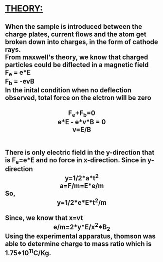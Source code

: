 <h1><u> THEORY:</u></h1><h2>When the sample is introduced between the charge plates, current flows and the atom get broken down into charges, in the form of cathode rays. <br>From maxwell's theory, we know that charged particles could be diflected in a magnetic field<br> F<sub>e</sub> = e*E<br>F<sub>b</sub> = -evB<br>In the inital condition when no deflection observed, total force on the elctron will be zero<br><br><center>F<sub>e</sub>+F<sub>b</sub>=0<br>e*E - e*v*B = 0<br>v=E/B</center><br><br>There is only electric field in the y-direction that is F<sub>e</sub>=e*E and no force in x-direction. Since in y-direction<center>y=1/2*a*t<sup>2</sup><br>a=F/m=E*e/m<br></center>So,<center>y=1/2*e*E*t<sup>2</sup>/m</center><br>Since, we know that    x=vt<br><center>e/m=2*y*E/x<sup>2</sup>*B<sub>2</sub></center>Using the experimental apparatus, thomson was able to determine charge to mass ratio which is 1.75*10<sup>11</sup>C/Kg.</h2></div>
